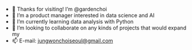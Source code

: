 - 👋 Thanks for visiting! I’m @gardenchoi
- 👀 I’m a product manager interested in data science and AI
- 🌱 I’m currently learning data analysis with Python
- 💞️ I’m looking to collaborate on any kinds of projects that would expand my 
- 📫 E-mail: jungwonchoiseoul@gmail.com 

<!---
gardenchoi/gardenchoi is a ✨ special ✨ repository because its `README.md` (this file) appears on your GitHub profile.
You can click the Preview link to take a look at your changes.
--->
